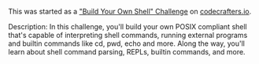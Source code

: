

This was started as a 
["Build Your Own Shell" Challenge](https://app.codecrafters.io/courses/shell/overview) on [codecrafters.io](https://codecrafters.io).

Description: In this challenge, you'll build your own POSIX compliant shell that's capable of
interpreting shell commands, running external programs and builtin commands like
cd, pwd, echo and more. Along the way, you'll learn about shell command parsing,
REPLs, builtin commands, and more.
